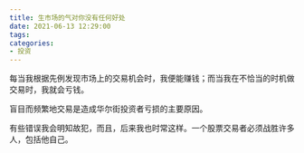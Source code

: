 ```yaml
---
title: 生市场的气对你没有任何好处
date: 2021-06-13 12:29:00
tags:
categories:
- 投资
---
```



每当我根据先例发现市场上的交易机会时，我便能赚钱；而当我在不恰当的时机做交易时，我就会亏钱。

盲目而频繁地交易是造成华尔街投资者亏损的主要原因。

有些错误我会明知故犯，而且，后来我也时常这样。一个股票交易者必须战胜许多人，包括他自己。